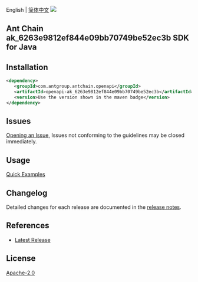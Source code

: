 English | [简体中文](README-CN.md)
![](https://aliyunsdk-pages.alicdn.com/icons/AlibabaCloud.svg)

## Ant Chain ak_6263e9812ef844e09bb70749be52ec3b SDK for Java

## Installation

```xml
<dependency>
   <groupId>com.antgroup.antchain.openapi</groupId>
   <artifactId>openapi-ak_6263e9812ef844e09bb70749be52ec3b</artifactId>
   <version>Use the version shown in the maven badge</version>
</dependency>
```

## Issues
[Opening an Issue](https://github.com/alipay/antchain-openapi-prod-sdk/issues/new), Issues not conforming to the guidelines may be closed immediately.

## Usage
[Quick Examples](https://github.com/alipay/antchain-openapi-prod-sdk/blob/master/docs/0-Examples-EN.md#quick-examples)

## Changelog
Detailed changes for each release are documented in the [release notes](./ChangeLog.txt).

## References
* [Latest Release](https://github.com/alipay/antchain-openapi-prod-sdk/)

## License
[Apache-2.0](http://www.apache.org/licenses/LICENSE-2.0)
